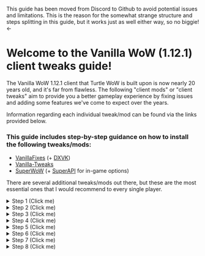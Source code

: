 This guide has been moved from Discord to Github to avoid potential issues and limitations.
This is the reason for the somewhat strange structure and steps splitting in this guide, but it works just as well either way, so no biggie!
<-

# Welcome to the Vanilla WoW (1.12.1) client tweaks guide!

The Vanilla WoW 1.12.1 client that Turtle WoW is built upon is now nearly 20 years old, and it's far from flawless. The following "client mods" or "client tweaks" aim to provide you a better gameplay experience by fixing issues and adding some features we've come to expect over the years.

Information regarding each individual tweak/mod can be found via the links provided below.

### This guide includes step-by-step guidance on how to install the following tweaks/mods:
* [VanillaFixes](<https://github.com/hannesmann/vanillafixes>) (+ [DXVK](<https://github.com/doitsujin/dxvk>))  
* [Vanilla-Tweaks](<https://github.com/brndd/vanilla-tweaks>)
* [SuperWoW](<https://github.com/balakethelock/SuperWoW>) (+ [SuperAPI](<https://github.com/balakethelock/SuperAPI>) for in-game options)

There are several additional tweaks/mods out there, but these are the most essential ones that I would recommend to every single player.

<details>
<summary> Step 1 (Click me) </summary>

# Client Tweaks - Step 1

Before we start we must disable our Antivirus software and add TurtleWoW's game folder to exclusions.
This is to ensure that Windows Defender (or any other antivirus software you may have) doesn't delete any of the files.
**The explanation for why AV software false flags VanillaFixes can be found on the [VanillaFixes - Releases](<https://github.com/hannesmann/vanillafixes/releases>) page. **
-# In short, there's no way for antivirus software to differentiate between VanillaFixes, which *we want* to inject the mod DLL's into our game, and a malicious DLL injector that would be used for nefarious purposes. As a result it considers VanillaFixes a virus/malware even though it's not.

### These are the steps shown in the video below:
1. Open **Windows Defender** / **Windows Security**
2. Under **Virus & threat protection**, click **Manage settings**
3. Set **Real-time protection** to **Off**
4. Scroll down to **Exclusions** and click **Add or remove exclusions**
5. Click **+ Add an exclusion** and select **Folder**
6. Navigate to your TurtleWoW installation folder and hit **Select Folder**
-# for example "G:\TWoW\twmoa_1172" as seen in the video below
7. Confirm in **Exclusions** list that the game folder was added successfully


![Video](https://cdn.discordapp.com/attachments/1317115547749580824/1325992839934644244/Step-1.mp4?ex=677dce90&is=677c7d10&hm=31e5efe37b22919329add4df71a7e363883cbd2bee2349435dc3ceeeeddc46da&)
</details>

<details>
<summary> Step 2 (Click me) </summary>

## Client Tweaks - Step 2
Now, let's download our first actual client tweak, we'll start with VanillaFixes!

Confirm that your antivirus software is still temporarily **disabled** during the download and installation of **VanillaFixes**

### These are the steps shown in the video below:
1. Head on over to **GitHub** and download the latest version of [**VanillaFixes**](<https://github.com/hannesmann/vanillafixes/releases>) 
-# (*DXVK version highly recommended, if it doesn't work you can just delete d3d9.dll from your TurtleWoW game folder later*)
2. Save the VanillaFixes zip file somewhere you will be able to find it for the next step

[Video](https://cdn.discordapp.com/attachments/1317115547749580824/1325998709636595812/Step-2.mp4?ex=677dd408&is=677c8288&hm=34d5bd8f3464ddb38105809202b1501c35d1b21e45c5bf831dd1772cd9efdb9f&)
</details>

<details>
<summary> Step 3 (Click me) </summary>

## Client Tweaks - Step 3
Time to extract VanillaFixes and place it in the game folder!

Confirm that your antivirus software is still temporarily **disabled** during the download and installation of **VanillaFixes**

### These are the steps shown in the video below:
1. **Locate** the **VanillaFixes** zip file you downloaded during Client Tweaks - Step 2
2. **Extract** the zip file contents
3. **Move**/**copy** the extracted files over to your **TurtleWoW game folder**
4. If everything was done correctly, **VanillaFixes/VanillaFixes-DXVK is now successfully installed**

**Important note:** From now on we will use VanillaFixes.exe to start the game, otherwise all of these tweaks and mods will not be enabled!

[Video](https://cdn.discordapp.com/attachments/1317115547749580824/1326001882455478304/Step-3.mp4?ex=677dd6fc&is=677c857c&hm=07b9c37402a712511d4803f15821443028e897eeecbb97faa08d897709640f30&)
</details>

<details>
<summary> Step 4 (Click me) </summary>

## Client Tweaks - Step 4
Now let's download Vanilla-Tweaks 
-# Although Vanilla-Tweaks is now built into the launcher, we'll do a regular installation for the sake of consistency and avoid the TurtleWoW.exe launcher

For this step it **doesn't matter** whether your antivirus software is **enabled** or **disabled**

### These are the steps shown in the video below:
1. Head on over to **GitHub** and download [**Vanilla-Tweaks**](<https://github.com/brndd/vanilla-tweaks/releases>) for Windows
2. **Save** the zip file to your computer
3. **Locate** and **extract** the Vanilla-Tweaks zip file

[Video](https://cdn.discordapp.com/attachments/1317115547749580824/1326014509290229792/Step-6_DL_VT.mp4?ex=677de2bf&is=677c913f&hm=e09fe6a4286a8a367d3b52a2539c362401cd5d8c29fc15d66a434ee2d63e6f56&)
</details>

<details>
<summary> Step 5 (Click me) </summary>

## Client Tweaks - Step 5
Now let's install/apply Vanilla-Tweaks 
-# Although Vanilla-Tweaks is now built into the launcher, we'll do a regular installation for the sake of consistency and avoid the TurtleWoW.exe launcher

For this step it **doesn't matter** whether your antivirus software is **enabled** or **disabled**

### These are the steps shown in the video below:
1. **Copy** your **WoW.exe** file from TurtleWoW game folder **into the Vanilla-Tweaks folder**
2. **Drag** & **drop** the original **WoW.exe** onto **Vanilla-Tweaks.exe**
3. A new file named **WoW_Tweaked.exe** will appear in your **Vanilla-Tweaks folder**
4. **Move/copy** the new **WoW_Tweaked.exe** over to your **TurtleWoW game folder**
5. **Rename** the old **WoW.exe** to **WoW_OLD.exe** or something similar
6. **Rename** the new **WoW_Tweaked.exe** file to **WoW.exe**
7. If everything was done correctly, **Vanilla-Tweaks is now installed successfully**

[Video](https://cdn.discordapp.com/attachments/1317115547749580824/1326020171600629760/Step-7_Apply_VT.mp4?ex=677de805&is=677c9685&hm=9c82c4974388270accbd432f3d19b2aee269133f76bcd04aa1c523cfc2e7a2a2&)
</details>

<details>
<summary> Step 6 (Click me) </summary>

## Client Tweaks - Step 6
Now let's download and install SuperWoW

Your Antivirus software must be **disabled** during the download and installation of **SuperWoW**
-# If you need a reminder on how to disable Windows Defender, scroll back up and refer to the **Client Tweaks - Step 1** part of the guide

### These are the steps shown in the video below:
1. Head on over to **GitHub** and download the latest version of [**SuperWoW**](<https://github.com/balakethelock/SuperWoW/releases>) 
-# Ignore the "SuperWoW mpq patch"
2. **Extract** the SuperWoW zip file contents
3. **Move/copy** only **SuperWoWHook.dll** over to the **TurtleWoW game folder**
-# We do not need the SuperWoWLauncher since VanillaFixes will already detect and load SuperWoWHook.dll
4. If everything was done correctly, **SuperWoW is now successfully installed**
-# Although in order to see the in-game configuration menu, you also need to download and install the [SuperAPI](<https://github.com/balakethelock/SuperAPI>) addon
-# Install SuperAPI like any regular addon. Extract and place files into twow > interface > addons, or by using the [GitAddonsManager](<https://woblight.gitlab.io/overview/gitaddonsmanager/>) (recommended)
-# GitAddonsManager install + usage info can be found [here](<https://turtle-wow.fandom.com/wiki/Addons#How_to_Install_Addons>)


[Video](https://cdn.discordapp.com/attachments/1317115547749580824/1326025167939309598/Step-8_SuperWoW.mp4?ex=677decac&is=677c9b2c&hm=c416c662a2700231d0903603a220a3a153d685b612dca48e045beeb779023e22&)
</details>

<details>
<summary> Step 7 (Click me) </summary>

## Client Tweaks - Step 7
Now we'll add the **optional** "Async Patch" to our previously installed DXVK from Client Tweaks - Step 1-3
-# Although this is a completely optional step, I strongly recommend that you try it out as it gives a very significant performance boost (big bump up in FPS, and a much smoother/more responsive game)

It doesn't matter whether your antivirus software is enabled or disabled for these steps

### These are the steps shown in the video below:
1. **Download** and **extract** the [**DXVK Async Patch**](https://tretrauit.me/dxvk-async-builder/) 
-# If the link above is broken, try **[this](<https://tretrauit.gitlab.io/dxvk-async-builder//>)** instead
2. **Open** the **extracted folder** and find the folder inside named **x32**
3. Inside the **x32** folder, **copy d3d9.dll**
4. Place **d3d9.dll** into your **TurtleWoW game folder**
5. If prompted, select **Yes/Replace** when asked if you'd like to **replace** the existing **d3d9.dll** that came bundled with **VanillaFixes-DXVK**


[Video](https://cdn.discordapp.com/attachments/1317115547749580824/1326062405234589706/Step-4_Async.mp4?ex=677e0f5a&is=677cbdda&hm=0444aa12899797fe5b99eea424ed2acf825645586a5d863dcb1834050ac397b9&)
</details>

<details>
<summary> Step 8 (Click me) </summary>

## Client Tweaks - Step 8
This is the final step of the entire guide! 
Lastly we will adjust the DXVK configuration file to actually enable Async and some other stuff!

It doesn't matter whether your antivirus software is enabled or disabled for these steps

### These are the steps shown in the video below:
1. **Navigate** to your **TurtleWoW game folder**
2. **Open/edit** the **dxvk.conf** file with a text editor such as **Notepad**
3.  **Replace** all the text inside the file with the text found [**here**](<https://pastebin.com/SgsqegeQ>)
-# The above configuration should work for most users without any issues. However, do NOT increase the framerate limit to higher than 245 as this will cause graphical issues.
-# If you prioritize energy savings over performance, lower the d3d9.maxFrameRate = 245 to match your monitor's refresh rate (common refresh rates are 60, 120, and 144).
4. **Save** and close the **text editor**
5.  If done correctly, **DXVK Async Patch is now successfully installed**

**If you for some reason wish to revert the Async Patch, set** `dxvk.enableAsync = True` **to** `dxvk.enableAsync = False`


[Video](https://cdn.discordapp.com/attachments/1317115547749580824/1326067888255406150/Step-5_Async_Conf.mp4?ex=677e1475&is=677cc2f5&hm=184b00eae45644bc0f3b6a66312d6a03bba4bb6cc327f5e9df1384b175998eef&)
</details>
